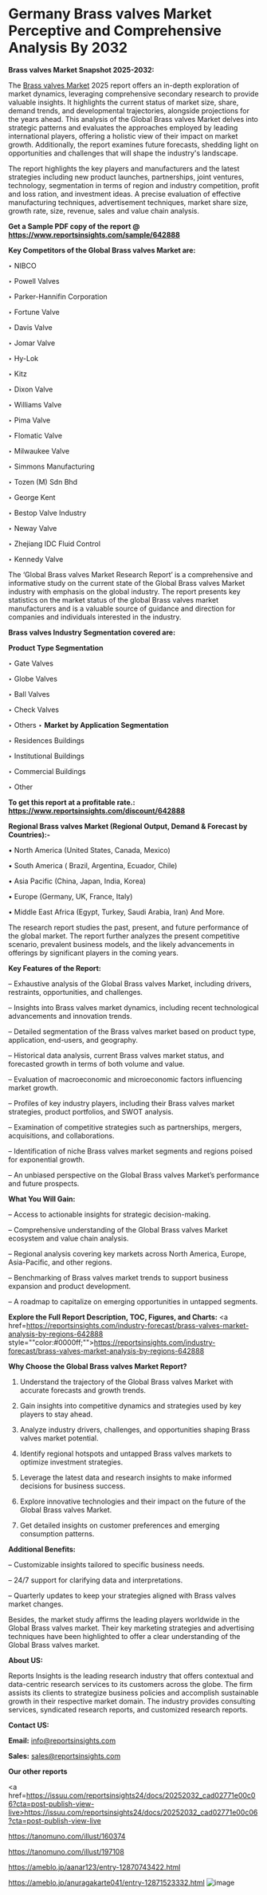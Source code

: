 # Germany Brass valves Market Perceptive and Comprehensive Analysis By 2032

<strong>Brass valves Market Snapshot 2025-2032:</strong>

The <a href=https://www.reportsinsights.com/sample/642888>Brass valves Market</a> 2025 report offers an in-depth exploration of market dynamics, leveraging comprehensive secondary research to provide valuable insights. It highlights the current status of market size, share, demand trends, and developmental trajectories, alongside projections for the years ahead. This analysis of the Global Brass valves Market delves into strategic patterns and evaluates the approaches employed by leading international players, offering a holistic view of their impact on market growth. Additionally, the report examines future forecasts, shedding light on opportunities and challenges that will shape the industry's landscape.

The report highlights the key players and manufacturers and the latest strategies including new product launches, partnerships, joint ventures, technology, segmentation in terms of region and industry competition, profit and loss ration, and investment ideas. A precise evaluation of effective manufacturing techniques, advertisement techniques, market share size, growth rate, size, revenue, sales and value chain analysis.

<strong>Get a Sample PDF copy of the report @ <a href=https://www.reportsinsights.com/sample/642888 style=color:#0000ff;>https://www.reportsinsights.com/sample/642888</a></strong>

<strong>Key Competitors of the Global Brass valves Market are:</strong>

‣ NIBCO

‣ Powell Valves

‣ Parker-Hannifin Corporation

‣ Fortune Valve

‣ Davis Valve

‣ Jomar Valve

‣ Hy-Lok

‣ Kitz

‣ Dixon Valve

‣ Williams Valve

‣ Pima Valve

‣ Flomatic Valve

‣ Milwaukee Valve

‣ Simmons Manufacturing

‣ Tozen (M) Sdn Bhd

‣ George Kent

‣ Bestop Valve Industry

‣ Neway Valve

‣ Zhejiang IDC Fluid Control

‣ Kennedy Valve

The ‘Global Brass valves Market Research Report’ is a comprehensive and informative study on the current state of the Global Brass valves Market industry with emphasis on the global industry. The report presents key statistics on the market status of the global Brass valves market manufacturers and is a valuable source of guidance and direction for companies and individuals interested in the industry.

<strong>Brass valves Industry Segmentation covered are:</strong>

<strong>Product Type Segmentation</strong>

‣ Gate Valves

‣ Globe Valves

‣ Ball Valves

‣ Check Valves

‣ Others
‣ 
<strong>Market by Application Segmentation</strong>

‣ Residences Buildings

‣ Institutional Buildings

‣ Commercial Buildings

‣ Other

<strong>To get this report at a profitable rate.: <a href=https://www.reportsinsights.com/discount/642888 style=color:#0000ff;>https://www.reportsinsights.com/discount/642888</a></strong>

<strong>Regional Brass valves Market (Regional Output, Demand &amp; Forecast by Countries):-</strong>

• North America (United States, Canada, Mexico)

• South America ( Brazil, Argentina, Ecuador, Chile)

• Asia Pacific (China, Japan, India, Korea)

• Europe (Germany, UK, France, Italy)

• Middle East Africa (Egypt, Turkey, Saudi Arabia, Iran) And More.

The research report studies the past, present, and future performance of the global market. The report further analyzes the present competitive scenario, prevalent business models, and the likely advancements in offerings by significant players in the coming years.

<strong>Key Features of the Report:</strong>

– Exhaustive analysis of the Global Brass valves Market, including drivers, restraints, opportunities, and challenges.

– Insights into Brass valves market dynamics, including recent technological advancements and innovation trends.

– Detailed segmentation of the Brass valves market based on product type, application, end-users, and geography.

– Historical data analysis, current Brass valves market status, and forecasted growth in terms of both volume and value.

– Evaluation of macroeconomic and microeconomic factors influencing market growth.

– Profiles of key industry players, including their Brass valves market strategies, product portfolios, and SWOT analysis.

– Examination of competitive strategies such as partnerships, mergers, acquisitions, and collaborations.

– Identification of niche Brass valves market segments and regions poised for exponential growth.

– An unbiased perspective on the Global Brass valves Market’s performance and future prospects.

<strong>What You Will Gain:</strong>

– Access to actionable insights for strategic decision-making.

– Comprehensive understanding of the Global Brass valves Market ecosystem and value chain analysis.

– Regional analysis covering key markets across North America, Europe, Asia-Pacific, and other regions.

– Benchmarking of Brass valves market trends to support business expansion and product development.

– A roadmap to capitalize on emerging opportunities in untapped segments.

<strong>Explore the Full Report Description, TOC, Figures, and Charts:</strong>
<a href=https://reportsinsights.com/industry-forecast/brass-valves-market-analysis-by-regions-642888 style=""color:#0000ff;"">https://reportsinsights.com/industry-forecast/brass-valves-market-analysis-by-regions-642888</a>

<strong>Why Choose the Global Brass valves Market Report?</strong>

1. Understand the trajectory of the Global Brass valves Market with accurate forecasts and growth trends.

2. Gain insights into competitive dynamics and strategies used by key players to stay ahead.

3. Analyze industry drivers, challenges, and opportunities shaping Brass valves market potential.

4. Identify regional hotspots and untapped Brass valves markets to optimize investment strategies.

5. Leverage the latest data and research insights to make informed decisions for business success.

6. Explore innovative technologies and their impact on the future of the Global Brass valves Market.

7. Get detailed insights on customer preferences and emerging consumption patterns.

<strong>Additional Benefits:</strong>

– Customizable insights tailored to specific business needs.

– 24/7 support for clarifying data and interpretations.

– Quarterly updates to keep your strategies aligned with Brass valves market changes.

Besides, the market study affirms the leading players worldwide in the Global Brass valves market. Their key marketing strategies and advertising techniques have been highlighted to offer a clear understanding of the Global Brass valves market.

<strong><strong>About US</strong>:</strong>

Reports Insights is the leading research industry that offers contextual and data-centric research services to its customers across the globe. The firm assists its clients to strategize business policies and accomplish sustainable growth in their respective market domain. The industry provides consulting services, syndicated research reports, and customized research reports.

<strong>Contact US:</strong>

<p class=><b>Email:</b> <a href=mailto:info@reportsinsights.com>info@reportsinsights.com</a></p>
<p class=><b>Sales:</b> <a href=mailto:sales@reportsinsights.com>sales@reportsinsights.com</a></p>

<strong>Our other reports</strong>

<a href=https://issuu.com/reportsinsights24/docs/20252032_cad02771e00c06?cta=post-publish-view-live>https://issuu.com/reportsinsights24/docs/20252032_cad02771e00c06?cta=post-publish-view-live</a>

<a href=https://tanomuno.com/illust/160374>https://tanomuno.com/illust/160374</a>

<a href=https://tanomuno.com/illust/197108>https://tanomuno.com/illust/197108</a>

<a href=https://ameblo.jp/aanar123/entry-12870743422.html>https://ameblo.jp/aanar123/entry-12870743422.html</a>

<a href=https://ameblo.jp/anuragakarte041/entry-12871523332.html>https://ameblo.jp/anuragakarte041/entry-12871523332.html</a>
![image](https://github.com/user-attachments/assets/3088b4ec-39fd-42d9-aa72-34392ddab4cb)
